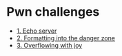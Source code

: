 # Pwn challenges

- [1. Echo server](./1.%20Echo%20server/)
- [2. Formatting into the danger zone](./2.%20Formatting%20into%20the%20danger%20zone/)
- [3. Overflowing with joy](./3.%20Overflowing%20with%20joy/)
